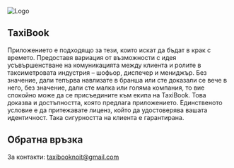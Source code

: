 
![Logo](https://res.cloudinary.com/taxibook/image/upload/v1647111860/logo-first-type_khpi5c.svg)


## TaxiBook

Приложението е подходящо за тези, които искат да бъдат в крак с времето. Предоставя вариация от възможности с идея усъвършенстване на комуникацията между клиента и ролите в таксиметровата индустрия – шофьор, диспечер и мениджър. Без значение, дали тепърва навлизате в бранша или сте доказали се вече в него, без значение, дали сте малка или голяма компания, то вие спокойно може да се присъедините към екипа на TaxiBook. Това доказва и достъпността, която предлага приложението. Единственото условие е да притежавате лиценз, който да удостоверява вашата идентичност. Така сигурността на клиента е гарантирана. 


## Обратна връзка

За контакти: taxibooknoit@gmail.com
